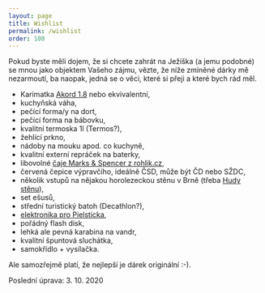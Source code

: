 ```yaml
---
layout: page
title: Wishlist
permalink: /wishlist
order: 100
---
```


Pokud byste měli dojem, že si chcete zahrát na Ježíška (a jemu podobné) se mnou
jako objektem Vašeho zájmu, vězte, že níže zmíněné dárky mě nezarmoutí, ba
naopak, jedná se o věci, které si přeji a které bych rád měl.

 * Karimatka [Akord 1.8](https://www.huskycz.cz/karimatky-economy-akord-1-8-modra) nebo ekvivalentní,
 * kuchyňská váha,
 * pečící forma/y na dort,
 * pečící forma na bábovku,
 * kvalitní termoska 1l (Termos?),
 * žehlící prkno,
 * nádoby na mouku apod. co kuchyně,
 * kvalitní externí repráček na baterky,
 * libovolné [čaje Marks & Spencer z rohlik.cz](https://www.rohlik.cz/c300108007-caj/znacka/marks-spencer),
 * červená čepice výpravčího, ideálně ČSD, může být ČD nebo SŽDC,
 * několik vstupů na nějakou horolezeckou stěnu v Brně (třeba
   [Hudy stěnu](http://www.hudysteny.cz/brno/cenik/vstupne-a-permanentky)),
 * set ešusů,
 * střední turistický batoh (Decathlon?),
 * [elektronika pro Pielsticka](http://ttmodelar.eu/index.php?route=product%2Fproduct&product_id=18771),
 * pořádný flash disk,
 * lehká ale pevná karabina na vandr,
 * kvalitní špuntová sluchátka,
 * samokřídlo + vysílačka.

Ale samozřejmě platí, že nejlepší je dárek originální :-).

Poslední úprava: 3. 10. 2020
